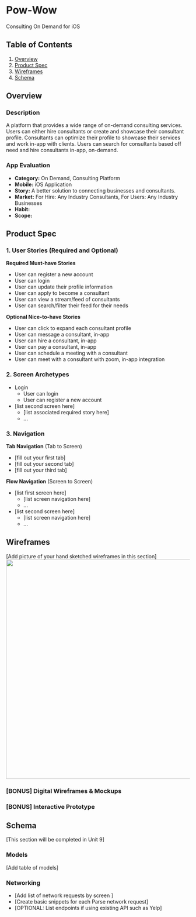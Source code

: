 # Pow-Wow
Consulting On Demand for iOS

## Table of Contents
1. [Overview](#Overview)
1. [Product Spec](#Product-Spec)
1. [Wireframes](#Wireframes)
2. [Schema](#Schema)

## Overview
### Description
A platform that provides a wide range of on-demand consulting services. Users can either hire consultants or create and showcase their consultant profile. Consultants can optimize their profile to showcase their services and work in-app with clients. Users can search for consultants based off need and hire consultants in-app, on-demand.

### App Evaluation
- **Category:** On Demand, Consulting Platform
- **Mobile:** iOS Application
- **Story:** A better solution to connecting businesses and consultants.
- **Market:** For Hire: Any Industry Consultants, For Users: Any Industry Businesses
- **Habit:** 
- **Scope:**

## Product Spec

### 1. User Stories (Required and Optional)

**Required Must-have Stories**

* User can register a new account
* User can login
* User can update their profile information
* User can apply to become a consultant
* User can view a stream/feed of consultants
* User can search/filter their feed for their needs

**Optional Nice-to-have Stories**

* User can click to expand each consultant profile
* User can message a consultant, in-app
* User can hire a consultant, in-app
* User can pay a consultant, in-app
* User can schedule a meeting with a consultant
* User can meet with a consultant with zoom, in-app integration

### 2. Screen Archetypes

* Login
   * User can login
   * User can register a new account
* [list second screen here]
   * [list associated required story here]
   * ...

### 3. Navigation

**Tab Navigation** (Tab to Screen)

* [fill out your first tab]
* [fill out your second tab]
* [fill out your third tab]

**Flow Navigation** (Screen to Screen)

* [list first screen here]
   * [list screen navigation here]
   * ...
* [list second screen here]
   * [list screen navigation here]
   * ...

## Wireframes
[Add picture of your hand sketched wireframes in this section]
<img src="YOUR_WIREFRAME_IMAGE_URL" width=600>

### [BONUS] Digital Wireframes & Mockups

### [BONUS] Interactive Prototype

## Schema 
[This section will be completed in Unit 9]
### Models
[Add table of models]
### Networking
- [Add list of network requests by screen ]
- [Create basic snippets for each Parse network request]
- [OPTIONAL: List endpoints if using existing API such as Yelp]

